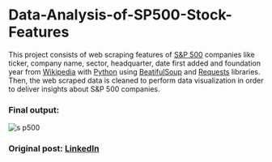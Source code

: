 # Data-Analysis-of-SP500-Stock-Features
This project consists of web scraping features of [S&amp;P 500](https://en.wikipedia.org/wiki/S%26P_500) companies like ticker, company name, sector, headquarter, date first added and foundation year from [Wikipedia](https://en.wikipedia.org/wiki/List_of_S%26P_500_companies) with [Python](https://www.python.org/) using [BeatifulSoup](https://www.crummy.com/software/BeautifulSoup/bs4/doc/) and [Requests](https://requests.readthedocs.io/en/latest/) libraries. Then, the web scraped data is cleaned to perform data visualization in order to deliver insights about S&P 500 companies.

### Final output:
![s p500](https://user-images.githubusercontent.com/64377961/204022538-e7c63ea7-7ec6-49c8-98a9-ba06e329234d.png)


### Original post: [LinkedIn](https://www.linkedin.com/feed/update/urn:li:activity:7001615246268203008/)
